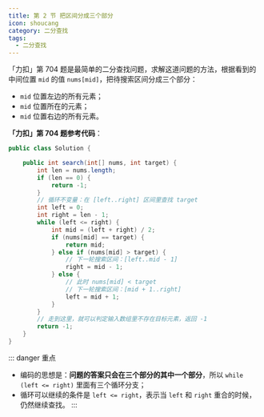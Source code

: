 ```yaml
---
title: 第 2 节 把区间分成三个部分
icon: shoucang
category: 二分查找
tags:
  - 二分查找
---
```


「力扣」第 704 题是最简单的二分查找问题，求解这道问题的方法，根据看到的中间位置 `mid` 的值 `nums[mid]`，把待搜索区间分成三个部分：

+ `mid` 位置左边的所有元素；
+ `mid` 位置所在的元素；
+ `mid` 位置右边的所有元素。

**「力扣」第 704 题参考代码**：

```java
public class Solution {

    public int search(int[] nums, int target) {
        int len = nums.length;
        if (len == 0) {
            return -1;
        }
        // 循环不变量：在 [left..right] 区间里查找 target
        int left = 0;
        int right = len - 1;
        while (left <= right) {
            int mid = (left + right) / 2;
            if (nums[mid] == target) {
                return mid;
            } else if (nums[mid] > target) {
                // 下一轮搜索区间：[left..mid - 1]
                right = mid - 1;
            } else {
                // 此时 nums[mid] < target
                // 下一轮搜索区间：[mid + 1..right]
                left = mid + 1;
            }
        }
        // 走到这里，就可以判定输入数组里不存在目标元素，返回 -1
        return -1;
    }
}
```

::: danger 重点
+ 编码的思想是：**问题的答案只会在三个部分的其中一个部分**，所以 `while (left <= right)` 里面有三个循环分支；
+ 循环可以继续的条件是 `left <= right`，表示当 `left` 和 `right` 重合的时候，仍然继续查找。
:::





